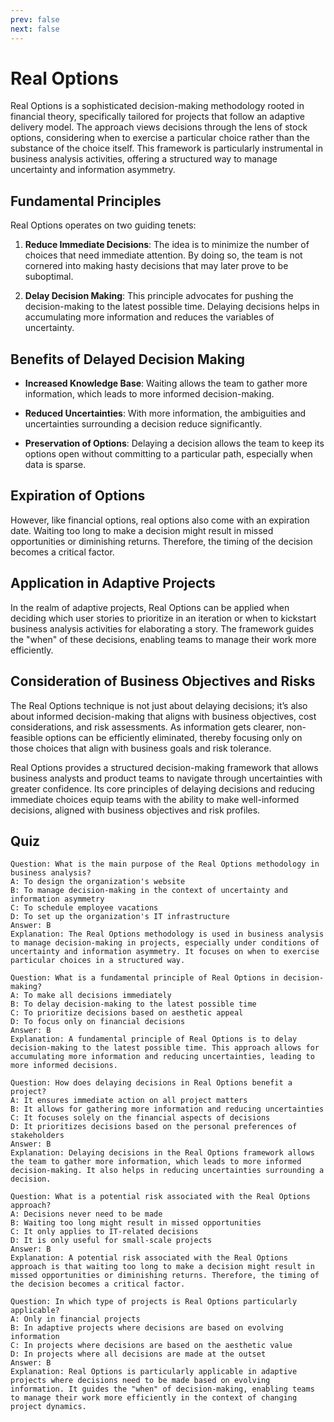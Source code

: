 ```yaml
---
prev: false
next: false
---
```


# Real Options

Real Options is a sophisticated decision-making methodology rooted in financial theory, specifically tailored for projects that follow an adaptive delivery model. The approach views decisions through the lens of stock options, considering when to exercise a particular choice rather than the substance of the choice itself. This framework is particularly instrumental in business analysis activities, offering a structured way to manage uncertainty and information asymmetry.

## Fundamental Principles

Real Options operates on two guiding tenets:

1. **Reduce Immediate Decisions**: The idea is to minimize the number of choices that need immediate attention. By doing so, the team is not cornered into making hasty decisions that may later prove to be suboptimal.

2. **Delay Decision Making**: This principle advocates for pushing the decision-making to the latest possible time. Delaying decisions helps in accumulating more information and reduces the variables of uncertainty.

## Benefits of Delayed Decision Making

- **Increased Knowledge Base**: Waiting allows the team to gather more information, which leads to more informed decision-making.

- **Reduced Uncertainties**: With more information, the ambiguities and uncertainties surrounding a decision reduce significantly.

- **Preservation of Options**: Delaying a decision allows the team to keep its options open without committing to a particular path, especially when data is sparse.

## Expiration of Options

However, like financial options, real options also come with an expiration date. Waiting too long to make a decision might result in missed opportunities or diminishing returns. Therefore, the timing of the decision becomes a critical factor.

## Application in Adaptive Projects

In the realm of adaptive projects, Real Options can be applied when deciding which user stories to prioritize in an iteration or when to kickstart business analysis activities for elaborating a story. The framework guides the "when" of these decisions, enabling teams to manage their work more efficiently.

## Consideration of Business Objectives and Risks

The Real Options technique is not just about delaying decisions; it’s also about informed decision-making that aligns with business objectives, cost considerations, and risk assessments. As information gets clearer, non-feasible options can be efficiently eliminated, thereby focusing only on those choices that align with business goals and risk tolerance.

Real Options provides a structured decision-making framework that allows business analysts and product teams to navigate through uncertainties with greater confidence. Its core principles of delaying decisions and reducing immediate choices equip teams with the ability to make well-informed decisions, aligned with business objectives and risk profiles.

## Quiz

```quiz
Question: What is the main purpose of the Real Options methodology in business analysis?
A: To design the organization's website
B: To manage decision-making in the context of uncertainty and information asymmetry
C: To schedule employee vacations
D: To set up the organization's IT infrastructure
Answer: B
Explanation: The Real Options methodology is used in business analysis to manage decision-making in projects, especially under conditions of uncertainty and information asymmetry. It focuses on when to exercise particular choices in a structured way.

Question: What is a fundamental principle of Real Options in decision-making?
A: To make all decisions immediately
B: To delay decision-making to the latest possible time
C: To prioritize decisions based on aesthetic appeal
D: To focus only on financial decisions
Answer: B
Explanation: A fundamental principle of Real Options is to delay decision-making to the latest possible time. This approach allows for accumulating more information and reducing uncertainties, leading to more informed decisions.

Question: How does delaying decisions in Real Options benefit a project?
A: It ensures immediate action on all project matters
B: It allows for gathering more information and reducing uncertainties
C: It focuses solely on the financial aspects of decisions
D: It prioritizes decisions based on the personal preferences of stakeholders
Answer: B
Explanation: Delaying decisions in the Real Options framework allows the team to gather more information, which leads to more informed decision-making. It also helps in reducing uncertainties surrounding a decision.

Question: What is a potential risk associated with the Real Options approach?
A: Decisions never need to be made
B: Waiting too long might result in missed opportunities
C: It only applies to IT-related decisions
D: It is only useful for small-scale projects
Answer: B
Explanation: A potential risk associated with the Real Options approach is that waiting too long to make a decision might result in missed opportunities or diminishing returns. Therefore, the timing of the decision becomes a critical factor.

Question: In which type of projects is Real Options particularly applicable?
A: Only in financial projects
B: In adaptive projects where decisions are based on evolving information
C: In projects where decisions are based on the aesthetic value
D: In projects where all decisions are made at the outset
Answer: B
Explanation: Real Options is particularly applicable in adaptive projects where decisions need to be made based on evolving information. It guides the "when" of decision-making, enabling teams to manage their work more efficiently in the context of changing project dynamics.

```
